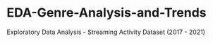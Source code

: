 # EDA-Genre-Analysis-and-Trends
Exploratory Data Analysis - Streaming Activity Dataset (2017 - 2021)
